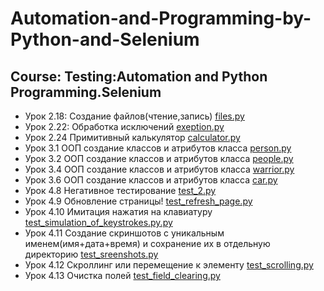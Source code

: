# Automation-and-Programming-by-Python-and-Selenium
## Course: Testing:Automation and Python Programming.Selenium

- Урок 2.18: Создание файлов(чтение,запись) [files.py](https://github.com/lambotik/Automation-and-Programming-by-Python-and-Selenium/blob/main/files.py)
- Урок 2.22: Обработка исключений [exeption.py](https://github.com/lambotik/Automation-and-Programming-by-Python-and-Selenium/blob/main/exeption.py)
- Урок 2.24 Примитивный калькулятор [calculator.py](https://github.com/lambotik/Automation-and-Programming-by-Python-and-Selenium/blob/main/calculator.py)
- Урок 3.1 ООП создание классов и атрибутов класса [person.py](https://github.com/lambotik/Automation-and-Programming-by-Python-and-Selenium/blob/main/person.py)
- Урок 3.2 ООП создание классов и атрибутов класса [people.py](https://github.com/lambotik/Automation-and-Programming-by-Python-and-Selenium/blob/main/people.py)
- Урок 3.4 ООП создание классов и атрибутов класса [warrior.py](https://github.com/lambotik/Automation-and-Programming-by-Python-and-Selenium/blob/main/warrior.py)
- Урок 3.6 ООП создание классов и атрибутов класса [car.py](https://github.com/lambotik/Automation-and-Programming-by-Python-and-Selenium/blob/main/car.py)
- Урок 4.8 Негативное тестирование [test_2.py]()
- Урок 4.9 Обновление страницы! [test_refresh_page.py]()
- Урок 4.10 Имитация нажатия на клавиатуру [test_simulation_of_keystrokes.py.py]()
- Урок 4.11 Создание скриншотов с уникальным именем(имя+дата+время) и сохранение их в отдельную директорию [test_sreenshots.py]()
- Урок 4.12 Скроллинг или перемещение к элементу [test_scrolling.py]()
- Урок 4.13 Очистка полей [test_field_clearing.py]()